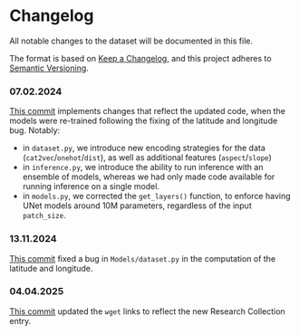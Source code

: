 # Changelog

All notable changes to the dataset will be documented in this file.

The format is based on [Keep a Changelog](https://keepachangelog.com/en/1.1.0/),
and this project adheres to [Semantic Versioning](https://semver.org/spec/v2.0.0.html).

### 07.02.2024
[This commit](https://github.com/ghjuliasialelli/AGBD/commit/c6bc127dde7dcf9eb11285c8d87e0f55bd4a9829) implements changes that reflect the updated code, when the models were re-trained following the fixing of the latitude and longitude bug. Notably:
- in `dataset.py`, we introduce new encoding strategies for the data (`cat2vec`/`onehot`/`dist`), as well as additional features (`aspect`/`slope`)
- in `inference.py`, we introduce the ability to run inference with an ensemble of models, whereas we had only made code available for running inference on a single model.
- in `models.py`, we corrected the `get_layers()` function, to enforce having UNet models around 10M parameters, regardless of the input `patch_size`.

### 13.11.2024
[This commit](https://github.com/ghjuliasialelli/AGBD/commit/dab81b106fbdb65ff85869c897d2a42802ef0cb6) fixed a bug in `Models/dataset.py` in the computation of the latitude and longitude. 

### 04.04.2025
[This commit](https://github.com/ghjuliasialelli/AGBD/commit/d2f21744312e8c7fb7ee1d3ca4a2b5d64f2ec7e3) updated the `wget` links to reflect the new Research Collection entry.